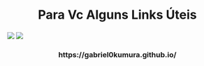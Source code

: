 <h1 align="center">Para Vc Alguns Links Úteis</h1>
<h3 align="center"></h3>


<div>
  
<a href="https://instagram.com/seu-usuário-instagram-aqui" target="_blank"><img loading="lazy" src="https://img.shields.io/badge/-Instagram-%23E4405F?style=for-the-badge&logo=instagram&logoColor=white" target="_blank"></a>
<a href="https://spotify.com/seu-usuário-aqui" target="_blank"><img loading="lazy" src="https://img.shields.io/badge/spotify-9146FF?style=for-the-badge&logo=spotify&logoColor=white" target="_blank"></a>
</div>
<div>
<h3 align="center"></h3>
<h3 align="center">https://gabriel0kumura.github.io/</h3>
<h3 align="center"></h3>

